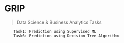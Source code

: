 # GRIP

> Data Science & Business Analytics Tasks

	 	Task1: Prediction using Supervised ML
		Task6: Prediction using Decision Tree Algorithm	
